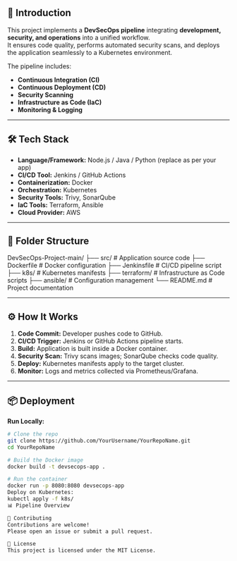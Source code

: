 ## 📖 Introduction
This project implements a **DevSecOps pipeline** integrating **development, security, and operations** into a unified workflow.  
It ensures code quality, performs automated security scans, and deploys the application seamlessly to a Kubernetes environment.

The pipeline includes:
- **Continuous Integration (CI)**
- **Continuous Deployment (CD)**
- **Security Scanning**
- **Infrastructure as Code (IaC)**
- **Monitoring & Logging**

---

## 🛠 Tech Stack
- **Language/Framework:** Node.js / Java / Python (replace as per your app)
- **CI/CD Tool:** Jenkins / GitHub Actions
- **Containerization:** Docker
- **Orchestration:** Kubernetes
- **Security Tools:** Trivy, SonarQube
- **IaC Tools:** Terraform, Ansible
- **Cloud Provider:** AWS

---

## 📂 Folder Structure
DevSecOps-Project-main/
├── src/ # Application source code
├── Dockerfile # Docker configuration
├── Jenkinsfile # CI/CD pipeline script
├── k8s/ # Kubernetes manifests
├── terraform/ # Infrastructure as Code scripts
├── ansible/ # Configuration management
└── README.md # Project documentation

---

## ⚙️ How It Works
1. **Code Commit:** Developer pushes code to GitHub.
2. **CI/CD Trigger:** Jenkins or GitHub Actions pipeline starts.
3. **Build:** Application is built inside a Docker container.
4. **Security Scan:** Trivy scans images; SonarQube checks code quality.
5. **Deploy:** Kubernetes manifests apply to the target cluster.
6. **Monitor:** Logs and metrics collected via Prometheus/Grafana.

---

## 📦 Deployment
**Run Locally:**
```bash
# Clone the repo
git clone https://github.com/YourUsername/YourRepoName.git
cd YourRepoName

# Build the Docker image
docker build -t devsecops-app .

# Run the container
docker run -p 8080:8080 devsecops-app
Deploy on Kubernetes:
kubectl apply -f k8s/
📊 Pipeline Overview

🤝 Contributing
Contributions are welcome!
Please open an issue or submit a pull request.

📜 License
This project is licensed under the MIT License.

